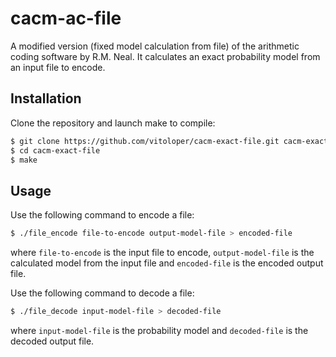 # cacm-ac-file

A modified version (fixed model calculation from file) of the arithmetic coding software by R.M. Neal.
It calculates an exact probability model from an input file to encode.

## Installation

Clone the repository and launch make to compile:

```sh
$ git clone https://github.com/vitoloper/cacm-exact-file.git cacm-exact-file
$ cd cacm-exact-file
$ make
```

## Usage

Use the following command to encode a file:

```sh
$ ./file_encode file-to-encode output-model-file > encoded-file
```

where `file-to-encode` is the input file to encode, `output-model-file` is the calculated model from the input file and `encoded-file` is the encoded output file.

Use the following command to decode a file:
```sh
$ ./file_decode input-model-file > decoded-file
```

where `input-model-file` is the probability model and `decoded-file` is the decoded output file.
